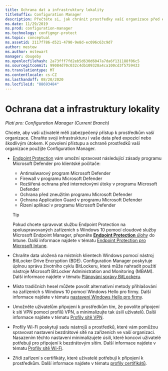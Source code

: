 ```yaml
---
title: Ochrana dat a infrastruktury lokality
titleSuffix: Configuration Manager
description: Přečtěte si, jak chránit prostředky vaší organizace před expozicí nebo škodlivým útokem pomocí Configuration Manager.
ms.date: 11/29/2019
ms.prod: configuration-manager
ms.technology: configmgr-protect
ms.topic: conceptual
ms.assetid: 2117f786-d521-4790-9e8d-ec096c63c9d7
author: mestew
ms.author: mstewart
manager: dougeby
ms.openlocfilehash: 2a73fff7fd2eb5d630d6047a7da6f131188f06c5
ms.sourcegitcommit: 99084d70c032c4db109328a4ca100cd3f5759433
ms.translationtype: MT
ms.contentlocale: cs-CZ
ms.lasthandoff: 08/20/2020
ms.locfileid: "88693484"
---
```

# <a name="protect-data-and-site-infrastructure"></a>Ochrana dat a infrastruktury lokality

*Platí pro: Configuration Manager (Current Branch)*

Chcete, aby vaši uživatelé měli zabezpečený přístup k prostředkům vaší organizace. Chraňte svoji infrastrukturu i vaše data před expozicí nebo škodlivým útokem. K povolení přístupu a ochraně prostředků vaší organizace použijte Configuration Manager.  

- [Endpoint Protection](../deploy-use/endpoint-protection.md) vám umožní spravovat následující zásady programu Microsoft Defender pro klientské počítače:

  - Antimalwarový program Microsoft Defender
  - Firewall v programu Microsoft Defender
  - Rozšířená ochrana před internetovými útoky v programu Microsoft Defender
  - Ochrana před zneužitím programu Microsoft Defender
  - Ochrana Application Guard v programu Microsoft Defender
  - Řízení aplikací v programu Microsoft Defender

  > [!TIP]
  > Pokud chcete spravovat službu Endpoint Protection na spoluspravovaných zařízeních s Windows 10 pomocí cloudové služby Microsoft Endpoint Manager, přepněte [ **Endpoint Protection** úlohy](../../comanage/workloads.md#endpoint-protection) do Intune. Další informace najdete v tématu [Endpoint Protection pro Microsoft Intune](/intune/endpoint-protection-windows-10).

- Chraňte data uložená na místních klientech Windows pomocí nástroj BitLocker Drive Encryption (BDE). Configuration Manager poskytuje úplnou správu životního cyklu BitLockeru, která může nahradit použití nástroje Microsoft BitLocker Administration and Monitoring (MBAM). Další informace najdete v tématu [Plánování správy BitLockeru](../plan-design/bitlocker-management.md).

- Místo tradičních hesel můžete povolit alternativní metody přihlašování na zařízeních s Windows 10 pomocí Windows Hello pro firmy. Další informace najdete v tématu [nastavení Windows Hello pro firmy](../deploy-use/windows-hello-for-business-settings.md).

- Umožněte uživatelům připojení k prostředkům tím, že povolíte připojení k síti VPN pomocí profilů VPN, a minimalizujte tak úsilí uživatelů. Další informace najdete v tématu [Profily sítě VPN](../deploy-use/vpn-profiles.md).  

- Profily Wi-Fi poskytují sadu nástrojů a prostředků, které vám pomůžou spravovat nastavení bezdrátové sítě na zařízeních ve vaší organizaci. Nasazením těchto nastavení minimalizujete úsilí, které koncoví uživatelé potřebují pro připojení k bezdrátovým sítím. Další informace najdete v tématu [Profily sítě Wi-Fi](../deploy-use/create-wifi-profiles.md).  

- Zřídí zařízení s certifikáty, které uživatelé potřebují k připojení k prostředkům. Další informace najdete v tématu [profily certifikátů](../deploy-use/introduction-to-certificate-profiles.md).